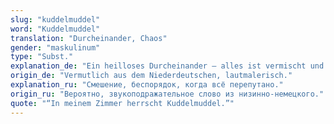 ```yaml
---
slug: "kuddelmuddel"
word: "Kuddelmuddel"
translation: "Durcheinander, Chaos"
gender: "maskulinum"
type: "Subst."
explanation_de: "Ein heilloses Durcheinander – alles ist vermischt und chaotisch."
origin_de: "Vermutlich aus dem Niederdeutschen, lautmalerisch."
explanation_ru: "Смешение, беспорядок, когда всё перепутано."
origin_ru: "Вероятно, звукоподражательное слово из низинно-немецкого."
quote: "“In meinem Zimmer herrscht Kuddelmuddel.”"
---
```

